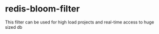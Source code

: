 # redis-bloom-filter
This filter can be used for high load projects and real-time access to huge sized db
